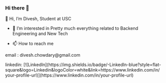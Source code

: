 ### Hi there 👋
👋 Hi, I’m Divesh,
Student at USC
- 👀 I’m interested in
Pretty much everything related to Backend Engineering and New Tech

- 📫 How to reach me
<p>
email : divesh.chowdary@gmail.com   
</p>
linkedin: [![LinkedIn](https://img.shields.io/badge/-LinkedIn-blue?style=flat-square&logo=Linkedin&logoColor=white&link=https://www.linkedin.com/in/your-profile-url)](https://www.linkedin.com/in/your-profile-url)

<!--
**FrostGod/FrostGod** is a ✨ _special_ ✨ repository because its `README.md` (this file) appears on your GitHub profile.

Here are some ideas to get you started:

- 🔭 I’m currently working on ...
- 🌱 I’m currently learning ...
- 👯 I’m looking to collaborate on ...
- 🤔 I’m looking for help with ...
- 💬 Ask me about ...
- 📫 How to reach me: ...
- 😄 Pronouns: ...
- ⚡ Fun fact: ...
-->
